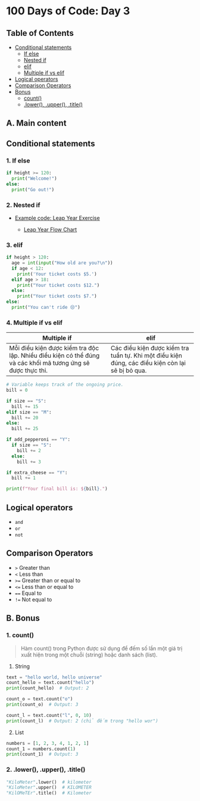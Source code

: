 # 100 Days of Code: Day 3

## Table of Contents

- [Conditional statements](#conditional-statements)
  - [If else](#1-if-else)
  - [Nested if](#2-nested-if)
  - [elif](#3-elif)
  - [Multiple if vs elif](#4-multiple-if-vs-elif)
- [Logical operators](#logical-operators)
- [Comparison Operators](#comparison-operators)
- [Bonus](#b-bonus)
  - [count()](#1-count)
  - [.lower(), .upper(), .title()](#2-lower-upper-title)

## A. Main content

## Conditional statements

### 1. If else

```python
if height >= 120:
  print("Welcome!")
else:
  print("Go out!")
```

### 2. Nested if

- [<u>Example code: Leap Year Exercise</u>](./leap-year.py)

  - [<u>Leap Year Flow Chart</u>](./leap-year-flow-chart.jpg)

### 3. elif

```python
if height > 120:
  age = int(input("How old are you?\n"))
  if age < 12:
    print('Your ticket costs $5.')
  elif age > 18:
    print("Your ticket costs $12.")
  else:
    print("Your ticket costs $7.")
else:
  print("You can't ride 😒")
```

### 4. Multiple if **vs** elif

| Multiple if                                                                                                 | elif                                                                                             |
| ----------------------------------------------------------------------------------------------------------- | ------------------------------------------------------------------------------------------------ |
| Mỗi điều kiện được kiểm tra độc lập. Nhiều điều kiện có thể đúng và các khối mã tương ứng sẽ được thực thi. | Các điều kiện được kiểm tra tuần tự. Khi một điều kiện đúng, các điều kiện còn lại sẽ bị bỏ qua. |

```python
# Variable keeps track of the ongoing price.
bill = 0

if size == "S":
  bill += 15
elif size == "M":
  bill += 20
else:
  bill += 25

if add_pepperoni == "Y":
  if size == "S":
    bill += 2
  else:
    bill += 3

if extra_cheese == "Y":
  bill += 1

print(f"Your final bill is: ${bill}.")
```

## Logical operators

- `and`
- `or`
- `not`

## Comparison Operators

- `>` Greater than
- `<` Less than
- `>=` Greater than or equal to
- `<=` Less than or equal to
- `==` Equal to
- `!=` Not equal to

## B. Bonus

### 1. count()

> Hàm count() trong Python được sử dụng để đếm số lần một giá trị xuất hiện trong một chuỗi (string) hoặc danh sách (list).

1. String

```python
text = "hello world, hello universe"
count_hello = text.count("hello")
print(count_hello)  # Output: 2

count_o = text.count("o")
print(count_o)  # Output: 3

count_l = text.count("l", 0, 10)
print(count_l)  # Output: 2 (chỉ đếm trong "hello wor")
```

2. List

```python
numbers = [1, 2, 3, 4, 1, 2, 1]
count_1 = numbers.count(1)
print(count_1)  # Output: 3
```

### 2. .lower(), .upper(), .title()

```python
"KiloMeter".lower()  # kilometer
"KiloMeter".upper()  # KILOMETER
"KilOMeTEr".title()  # Kilometer
```
